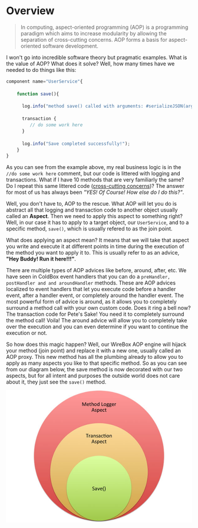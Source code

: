 # Overview

> In computing, aspect-oriented programming \(AOP\) is a programming paradigm which aims to increase modularity by allowing the separation of cross-cutting concerns. AOP forms a basis for aspect-oriented software development.

I won't go into incredible software theory but pragmatic examples. What is the value of AOP? What does it solve? Well, how many times have we needed to do things like this:

```javascript
component name="UserService"{

    function save(){

      log.info("method save() called with arguments: #serializeJSON(arguments)#");

      transaction {
         // do some work here
      }

      log.info("Save completed successfully!");
    }
}
```

As you can see from the example above, my real business logic is in the `//do some work here` comment, but our code is littered with logging and transactions. What if I have 10 methods that are very familiarly the same? Do I repeat this same littered code \([cross-cutting concerns](http://en.wikipedia.org/wiki/Cross-cutting_concern)\)? The answer for most of us has always been _"YES! Of Course! How else do I do this?"_.

Well, you don't have to, AOP to the rescue. What AOP will let you do is abstract all that logging and transaction code to another object usually called an **Aspect**. Then we need to apply this aspect to something right? Well, in our case it has to apply to a target object, our `UserService`, and to a specific method, `save()`, which is usually refered to as the join point.

What does applying an aspect mean? It means that we will take that aspect you write and execute it at different points in time during the execution of the method you want to apply it to. This is usually refer to as an advice, **"Hey Buddy! Run it here!!!"**.

There are multiple types of AOP advices like before, around, after, etc. We have seen in ColdBox event handlers that you can do a `preHandler, postHandler and and aroundHandler` methods. These are AOP advices localized to event handlers that let you execute code before a handler event, after a handler event, or completely around the handler event. The most powerful form of advice is around, as it allows you to completely surround a method call with your own custom code. Does it ring a bell now? The transaction code for Pete's Sake! You need it to completely surround the method call! Voila! The around advice will allow you to completely take over the execution and you can even determine if you want to continue the execution or not.

So how does this magic happen? Well, our WireBox AOP engine will hijack your method \(join point\) and replace it with a new one, usually called an AOP proxy. This new method has all the plumbing already to allow you to apply as many aspects you like to that specific method. So as you can see from our diagram below, the save method is now decorated with our two aspects, but for all intent and purposes the outside world does not care about it, they just see the `save()` method.

![](../../../.gitbook/assets/WireBoxAOP-MethodProxy.jpg)

